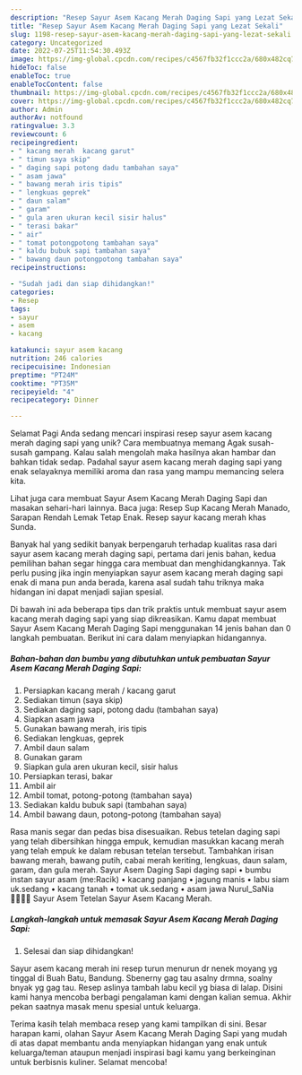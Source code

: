 ```yaml
---
description: "Resep Sayur Asem Kacang Merah Daging Sapi yang Lezat Sekali"
title: "Resep Sayur Asem Kacang Merah Daging Sapi yang Lezat Sekali"
slug: 1198-resep-sayur-asem-kacang-merah-daging-sapi-yang-lezat-sekali
category: Uncategorized
date: 2022-07-25T11:54:30.493Z
image: https://img-global.cpcdn.com/recipes/c4567fb32f1ccc2a/680x482cq70/sayur-asem-kacang-merah-daging-sapi-foto-resep-utama.jpg
hideToc: false
enableToc: true
enableTocContent: false
thumbnail: https://img-global.cpcdn.com/recipes/c4567fb32f1ccc2a/680x482cq70/sayur-asem-kacang-merah-daging-sapi-foto-resep-utama.jpg
cover: https://img-global.cpcdn.com/recipes/c4567fb32f1ccc2a/680x482cq70/sayur-asem-kacang-merah-daging-sapi-foto-resep-utama.jpg
author: Admin
authorAv: notfound
ratingvalue: 3.3
reviewcount: 6
recipeingredient:
- " kacang merah  kacang garut"
- " timun saya skip"
- " daging sapi potong dadu tambahan saya"
- " asam jawa"
- " bawang merah iris tipis"
- " lengkuas geprek"
- " daun salam"
- " garam"
- " gula aren ukuran kecil sisir halus"
- " terasi bakar"
- " air"
- " tomat potongpotong tambahan saya"
- " kaldu bubuk sapi tambahan saya"
- " bawang daun potongpotong tambahan saya"
recipeinstructions:

- "Sudah jadi dan siap dihidangkan!"
categories:
- Resep
tags:
- sayur
- asem
- kacang

katakunci: sayur asem kacang 
nutrition: 246 calories
recipecuisine: Indonesian
preptime: "PT24M"
cooktime: "PT35M"
recipeyield: "4"
recipecategory: Dinner

---
```



Selamat Pagi Anda sedang mencari inspirasi resep sayur asem kacang merah daging sapi yang unik? Cara membuatnya memang Agak susah-susah gampang. Kalau salah mengolah maka hasilnya akan hambar dan bahkan tidak sedap. Padahal sayur asem kacang merah daging sapi yang enak selayaknya memiliki aroma dan rasa yang mampu memancing selera kita.


Lihat juga cara membuat Sayur Asem Kacang Merah Daging Sapi dan masakan sehari-hari lainnya. Baca juga: Resep Sup Kacang Merah Manado, Sarapan Rendah Lemak Tetap Enak. Resep sayur kacang merah khas Sunda.

Banyak hal yang sedikit banyak berpengaruh terhadap kualitas rasa dari sayur asem kacang merah daging sapi, pertama dari jenis bahan, kedua pemilihan bahan segar hingga cara membuat dan menghidangkannya. Tak perlu pusing jika ingin menyiapkan sayur asem kacang merah daging sapi enak di mana pun anda berada, karena asal sudah tahu triknya maka hidangan ini dapat menjadi sajian spesial.


Di bawah ini ada beberapa tips dan trik praktis untuk membuat sayur asem kacang merah daging sapi yang siap dikreasikan. Kamu dapat membuat Sayur Asem Kacang Merah Daging Sapi menggunakan 14 jenis bahan dan 0 langkah pembuatan. Berikut ini cara dalam menyiapkan hidangannya.

<!--inarticleads1-->

##### Bahan-bahan dan bumbu yang dibutuhkan untuk pembuatan Sayur Asem Kacang Merah Daging Sapi:

1. Persiapkan  kacang merah / kacang garut
1. Sediakan  timun (saya skip)
1. Sediakan  daging sapi, potong dadu (tambahan saya)
1. Siapkan  asam jawa
1. Gunakan  bawang merah, iris tipis
1. Sediakan  lengkuas, geprek
1. Ambil  daun salam
1. Gunakan  garam
1. Siapkan  gula aren ukuran kecil, sisir halus
1. Persiapkan  terasi, bakar
1. Ambil  air
1. Ambil  tomat, potong-potong (tambahan saya)
1. Sediakan  kaldu bubuk sapi (tambahan saya)
1. Ambil  bawang daun, potong-potong (tambahan saya)


Rasa manis segar dan pedas bisa disesuaikan. Rebus tetelan daging sapi yang telah dibersihkan hingga empuk, kemudian masukkan kacang merah yang telah empuk ke dalam rebusan tetelan tersebut. Tambahkan irisan bawang merah, bawang putih, cabai merah keriting, lengkuas, daun salam, garam, dan gula merah. Sayur Asem Daging Sapi daging sapi • bumbu instan sayur asam (me:Racik) • kacang panjang • jagung manis • labu siam uk.sedang • kacang tanah • tomat uk.sedang • asam jawa Nurul_SaNia👨‍👩‍👧‍👦 Sayur Asem Tetelan Sayur Asem Kacang Merah. 

<!--inarticleads2-->

##### Langkah-langkah untuk memasak Sayur Asem Kacang Merah Daging Sapi:


1. Selesai dan siap dihidangkan!

Sayur asem kacang merah ini resep turun menurun dr nenek moyang yg tinggal di Buah Batu, Bandung. Sbenerny gag tau asalny drmna, soalny bnyak yg gag tau. Resep aslinya tambah labu kecil yg biasa di lalap. Disini kami hanya mencoba berbagi pengalaman kami dengan kalian semua. Akhir pekan saatnya masak menu spesial untuk keluarga. 

Terima kasih telah membaca resep yang kami tampilkan di sini. Besar harapan kami, olahan Sayur Asem Kacang Merah Daging Sapi yang mudah di atas dapat membantu anda menyiapkan hidangan yang enak untuk keluarga/teman ataupun menjadi inspirasi bagi kamu yang berkeinginan untuk berbisnis kuliner. Selamat mencoba!
